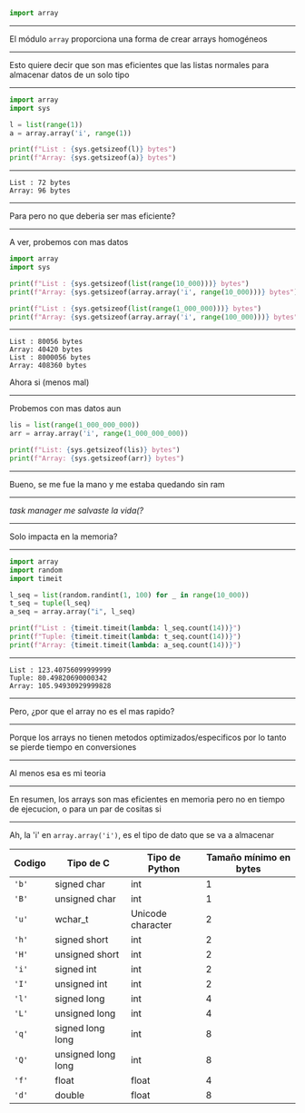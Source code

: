```py
import array
```

---

El módulo `array` proporciona una forma de crear arrays homogéneos

---

Esto quiere decir que son mas eficientes que las listas normales
para almacenar datos de un solo tipo

---

```py
import array
import sys

l = list(range(1))
a = array.array('i', range(1))

print(f"List : {sys.getsizeof(l)} bytes")
print(f"Array: {sys.getsizeof(a)} bytes")
```

---

```plain
List : 72 bytes
Array: 96 bytes
```

---

Para pero no que deberia ser mas eficiente?

---

A ver, probemos con mas datos

```py
import array
import sys

print(f"List : {sys.getsizeof(list(range(10_000)))} bytes")
print(f"Array: {sys.getsizeof(array.array('i', range(10_000)))} bytes")

print(f"List : {sys.getsizeof(list(range(1_000_000)))} bytes")
print(f"Array: {sys.getsizeof(array.array('i', range(100_000)))} bytes")
```

---

```plain
List : 80056 bytes
Array: 40420 bytes
List : 8000056 bytes
Array: 408360 bytes
```

Ahora si (menos mal)

---

Probemos con mas datos aun

```py
lis = list(range(1_000_000_000))
arr = array.array('i', range(1_000_000_000))

print(f"List: {sys.getsizeof(lis)} bytes")
print(f"Array: {sys.getsizeof(arr)} bytes")
```

---

Bueno, se me fue la mano y me estaba quedando sin ram

---

_task manager me salvaste la vida(?_

---

Solo impacta en la memoria?

---

```py
import array
import random
import timeit

l_seq = list(random.randint(1, 100) for _ in range(10_000))
t_seq = tuple(l_seq)
a_seq = array.array("i", l_seq)

print(f"List : {timeit.timeit(lambda: l_seq.count(14))}")
print(f"Tuple: {timeit.timeit(lambda: t_seq.count(14))}")
print(f"Array: {timeit.timeit(lambda: a_seq.count(14))}")
```

---

```plain
List : 123.40756099999999
Tuple: 80.49820690000342
Array: 105.94930929999828
```

---

Pero, ¿por que el array no es el mas rapido?

---

Porque los arrays no tienen metodos optimizados/especificos
por lo tanto se pierde tiempo en conversiones

---

Al menos esa es mi teoria

---

En resumen, los arrays son mas eficientes en memoria
pero no en tiempo de ejecucion, o para un par de cositas
si

---

Ah, la 'i' en `array.array('i')`,
es el tipo de dato que se va a almacenar

<div class="text-2xl mt-4">

| Codigo | Tipo de C          | Tipo de Python    | Tamaño mínimo en bytes |
| ------ | ------------------ | ----------------- | ---------------------- |
| `'b'`  | signed char        | int               | 1                      |
| `'B'`  | unsigned char      | int               | 1                      |
| `'u'`  | wchar_t            | Unicode character | 2                      |
| `'h'`  | signed short       | int               | 2                      |
| `'H'`  | unsigned short     | int               | 2                      |
| `'i'`  | signed int         | int               | 2                      |
| `'I'`  | unsigned int       | int               | 2                      |
| `'l'`  | signed long        | int               | 4                      |
| `'L'`  | unsigned long      | int               | 4                      |
| `'q'`  | signed long long   | int               | 8                      |
| `'Q'`  | unsigned long long | int               | 8                      |
| `'f'`  | float              | float             | 4                      |
| `'d'`  | double             | float             | 8                      |

</div>
